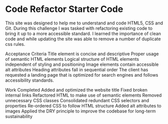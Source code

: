 # Code Refactor Starter Code

This site was designed to help me to understand and code HTML5, CSS and Git. During this challenge I was tasked with refactoring existing code to bring it up to a more accessible standard.  I learned the importance of clean code and while updating the site was able to remove a number of duplicate css rules. 

Acceptance Criteria
Title element is concise and descriptive
Proper usage of semantic HTML elements
Logical structure of HTML elements independent of styling and positioning
Image elements contain accessible alt attributes
Heading attributes fall in sequential order
The client has requested a landing page that is optimized for search engines and follows accessibility standards.


Work Completed
Added and optimized the website title
Fixed broken internal links
Refactored HTML to make use of semantic elements
Removed unnecessary CSS classes
Consolidated redundant CSS selectors and properties
Re-ordered CSS to follow HTML structure
Added alt attributes to images
Applied the DRY principle to improve the codebase for long-term sustainability